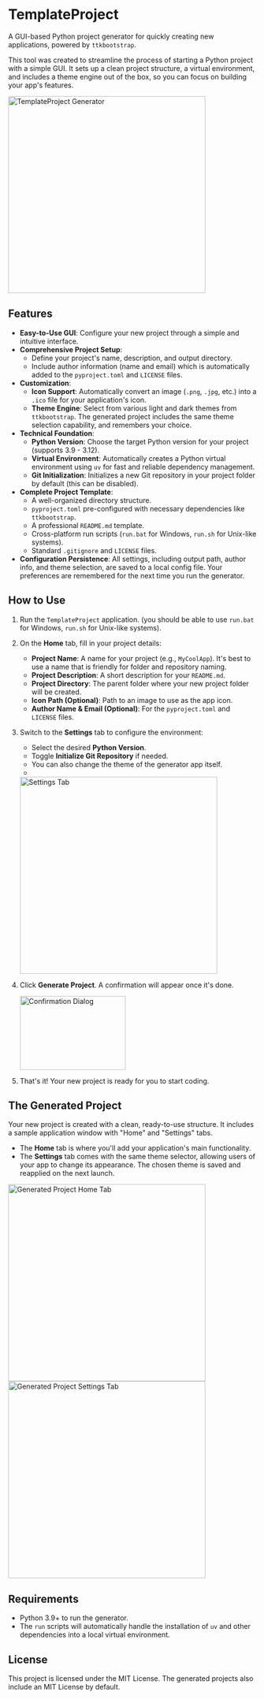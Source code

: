 # TemplateProject

A GUI-based Python project generator for quickly creating new applications, powered by `ttkbootstrap`.

This tool was created to streamline the process of starting a Python project with a simple GUI. It sets up a clean project structure, a virtual environment, and includes a theme engine out of the box, so you can focus on building your app's features.

<a href="https://github.com/user-attachments/assets/1a37cc68-3c06-41f7-b7d8-ddebda008f99">
  <img width="400" alt="TemplateProject Generator" src="https://github.com/user-attachments/assets/1a37cc68-3c06-41f7-b7d8-ddebda008f99" />
</a>


## Features

-   **Easy-to-Use GUI**: Configure your new project through a simple and intuitive interface.
-   **Comprehensive Project Setup**:
    -   Define your project's name, description, and output directory.
    -   Include author information (name and email) which is automatically added to the `pyproject.toml` and `LICENSE` files.
-   **Customization**:
    -   **Icon Support**: Automatically convert an image (`.png`, `.jpg`, etc.) into a `.ico` file for your application's icon.
    -   **Theme Engine**: Select from various light and dark themes from `ttkbootstrap`. The generated project includes the same theme selection capability, and remembers your choice.
-   **Technical Foundation**:
    -   **Python Version**: Choose the target Python version for your project (supports 3.9 - 3.12).
    -   **Virtual Environment**: Automatically creates a Python virtual environment using `uv` for fast and reliable dependency management.
    -   **Git Initialization**: Initializes a new Git repository in your project folder by default (this can be disabled).
-   **Complete Project Template**:
    -   A well-organized directory structure.
    -   `pyproject.toml` pre-configured with necessary dependencies like `ttkbootstrap`.
    -   A professional `README.md` template.
    -   Cross-platform run scripts (`run.bat` for Windows, `run.sh` for Unix-like systems).
    -   Standard `.gitignore` and `LICENSE` files.
-   **Configuration Persistence**: All settings, including output path, author info, and theme selection, are saved to a local config file. Your preferences are remembered for the next time you run the generator.

## How to Use

1.  Run the `TemplateProject` application. (you should be able to use `run.bat` for Windows, `run.sh` for Unix-like systems).
2.  On the **Home** tab, fill in your project details:
    -   **Project Name**: A name for your project (e.g., `MyCoolApp`). It's best to use a name that is friendly for folder and repository naming.
    -   **Project Description**: A short description for your `README.md`.
    -   **Project Directory**: The parent folder where your new project folder will be created.
    -   **Icon Path (Optional)**: Path to an image to use as the app icon.
    -   **Author Name & Email (Optional)**: For the `pyproject.toml` and `LICENSE` files.

3.  Switch to the **Settings** tab to configure the environment:
    -   Select the desired **Python Version**.
    -   Toggle **Initialize Git Repository** if needed.
    -   You can also change the theme of the generator app itself.
    -   

    <a href="https://github.com/user-attachments/assets/d8c519cd-0ee5-4c2f-be9a-ec01286f9d64">
      <img width="400" alt="Settings Tab" src="https://github.com/user-attachments/assets/d8c519cd-0ee5-4c2f-be9a-ec01286f9d64" />
    </a>

4.  Click **Generate Project**. A confirmation will appear once it's done.

    <a href="https://github.com/user-attachments/assets/e01c4b8b-aa91-4e35-9ad8-d0081777ba38">
      <img width="214" height="150" alt="Confirmation Dialog" src="https://github.com/user-attachments/assets/e01c4b8b-aa91-4e35-9ad8-d0081777ba38" />
    </a>

5.  That's it! Your new project is ready for you to start coding.

## The Generated Project

Your new project is created with a clean, ready-to-use structure. It includes a sample application window with "Home" and "Settings" tabs.

-   The **Home** tab is where you'll add your application's main functionality.
-   The **Settings** tab comes with the same theme selector, allowing users of your app to change its appearance. The chosen theme is saved and reapplied on the next launch.

<a href="https://github.com/user-attachments/assets/0ed9ae59-abd4-42ea-a008-5345a9ab11d3">
  <img width="400" alt="Generated Project Home Tab" src="https://github.com/user-attachments/assets/0ed9ae59-abd4-42ea-a008-5345a9ab11d3" />
</a>
<br/>
<a href="https://github.com/user-attachments/assets/472497e2-33e7-4915-a57a-1f411e9150d2">
  <img width="400" alt="Generated Project Settings Tab" src="https://github.com/user-attachments/assets/472497e2-33e7-4915-a57a-1f411e9150d2" />
</a>

## Requirements

-   Python 3.9+ to run the generator.
-   The `run` scripts will automatically handle the installation of `uv` and other dependencies into a local virtual environment.

## License

This project is licensed under the MIT License. The generated projects also include an MIT License by default.

